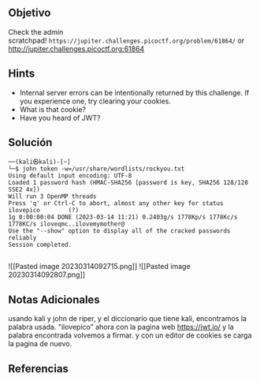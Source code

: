 ## Objetivo
Check the admin scratchpad! `https://jupiter.challenges.picoctf.org/problem/61864/` or http://jupiter.challenges.picoctf.org:61864

## Hints
- Internal server errors can be intentionally returned by this challenge. If you experience one, try clearing your cookies.
- What is that cookie?
- Have you heard of JWT?
## Solución


```
──(kali㉿kali)-[~]
└─$ john token -w=/usr/share/wordlists/rockyou.txt 
Using default input encoding: UTF-8
Loaded 1 password hash (HMAC-SHA256 [password is key, SHA256 128/128 SSE2 4x])
Will run 3 OpenMP threads
Press 'q' or Ctrl-C to abort, almost any other key for status
ilovepico        (?)     
1g 0:00:00:04 DONE (2023-03-14 11:21) 0.2403g/s 1778Kp/s 1778Kc/s 1778KC/s iloveqmc..ilovemymother@
Use the "--show" option to display all of the cracked passwords reliably
Session completed. 
                        
```
![[Pasted image 20230314092715.png]]
![[Pasted image 20230314092807.png]]
## Notas Adicionales

usando kali y john de riper, y el diccionario que tiene kali, encontramos la palabra usada.
"ilovepico"
ahora con la pagina web https://jwt.io/ y la palabra encontrada volvemos a firmar. y con un editor de cookies se carga la pagina de nuevo.

## Referencias